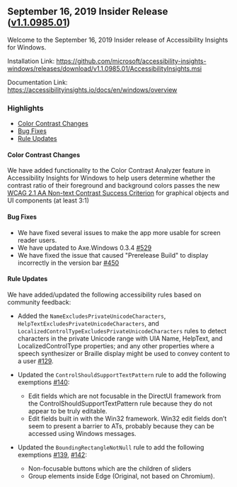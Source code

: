 ## September 16, 2019 Insider Release ([v1.1.0985.01](https://github.com/Microsoft/accessibility-insights-windows/releases/tag/v1.1.0985.01))

Welcome to the September 16, 2019 Insider release of Accessibility Insights for Windows.

Installation Link: https://github.com/microsoft/accessibility-insights-windows/releases/download/v1.1.0985.01/AccessibilityInsights.msi

Documentation Link: https://accessibilityinsights.io/docs/en/windows/overview

### Highlights

- [Color Contrast Changes](#color-contrast-changes)
- [Bug Fixes](#bug-fixes)
- [Rule Updates](#rule-updates)

#### Color Contrast Changes

We have added functionality to the Color Contrast Analyzer feature in Accessibility Insights for Windows to help users determine whether the contrast ratio of their foreground and background colors passes the new [WCAG 2.1 AA Non-text Contrast Success Criterion](https://www.w3.org/WAI/WCAG21/Understanding/non-text-contrast.html) for graphical objects and UI components (at least 3:1)

#### Bug Fixes

- We have fixed several issues to make the app more usable for screen reader users.
- We have updated to Axe.Windows 0.3.4 [#529](https://github.com/microsoft/accessibility-insights-windows/pull/529)
- We have fixed the issue that caused "Prerelease Build" to display incorrectly in the version bar [#450](https://github.com/microsoft/accessibility-insights-windows/pull/450)

#### Rule Updates

We have added/updated the following accessibility rules based on community feedback:

- Added the `NameExcludesPrivateUnicodeCharacters`, `HelpTextExcludesPrivateUnicodeCharacters`, and `LocalizedControlTypeExcludesPrivateUnicodeCharacters` rules to detect characters in the private Unicode range with UIA Name, HelpText, and LocalizedControlType properties; and any other properties where a speech synthesizer or Braille display might be used to convey content to a user [#129](https://github.com/microsoft/axe-windows/issues/129).

- Updated the `ControlShouldSupportTextPattern` rule to add the following exemptions [#140](https://github.com/microsoft/axe-windows/issues/140):

  - Edit fields which are not focusable in the DirectUI framework from the ControlShouldSupportTextPattern rule because they do not appear to be truly editable.
  - Edit fields built in with the Win32 framework. Win32 edit fields don’t seem to present a barrier to ATs, probably because they can be accessed using Windows messages.

- Updated the `BoundingRectangleNotNull` rule to add the following exemptions [#139](https://github.com/microsoft/axe-windows/issues/139), [#142](https://github.com/microsoft/axe-windows/issues/142):

  - Non-focusable buttons which are the children of sliders
  - Group elements inside Edge (Original, not based on Chromium).

